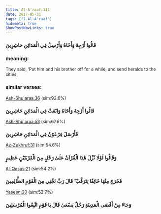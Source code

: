 ```yaml
---
title: Al-A'raaf:111
date: 2017-05-31
tags: ["7.Al-A'raaf"]
hidemeta: true 
ShowPostNavLinks: true 
---
```

### قَالُوا أَرْجِهْ وَأَخَاهُ وَأَرْسِلْ فِي الْمَدَائِنِ حَاشِرِينَ
### meaning: 
They said, ‘Put him and his brother off for a while, and send heralds to the cities,
### similar verses: 

[Ash-Shu'araa:36](/26/36) (sim:92.6%)

### قَالُوا أَرْجِهْ وَأَخَاهُ وَابْعَثْ فِي الْمَدَائِنِ حَاشِرِينَ

[Ash-Shu'araa:53](/26/53) (sim:67.6%)

### فَأَرْسَلَ فِرْعَوْنُ فِي الْمَدَائِنِ حَاشِرِينَ

[Az-Zukhruf:31](/43/31) (sim:54.6%)

### وَقَالُوا لَوْلَا نُزِّلَ هَٰذَا الْقُرْآنُ عَلَىٰ رَجُلٍ مِنَ الْقَرْيَتَيْنِ عَظِيمٍ

[Al-Qasas:21](/28/21) (sim:54.2%)

### فَخَرَجَ مِنْهَا خَائِفًا يَتَرَقَّبُ ۖ قَالَ رَبِّ نَجِّنِي مِنَ الْقَوْمِ الظَّالِمِينَ

[Yaseen:20](/36/20) (sim:52.7%)

### وَجَاءَ مِنْ أَقْصَى الْمَدِينَةِ رَجُلٌ يَسْعَىٰ قَالَ يَا قَوْمِ اتَّبِعُوا الْمُرْسَلِينَ
